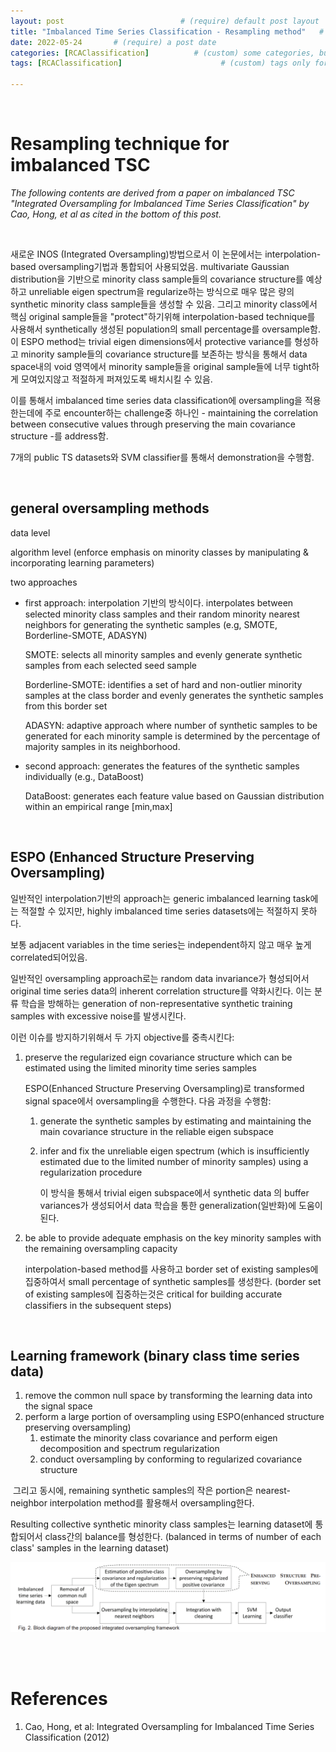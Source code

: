 ```yaml
---
layout: post                          # (require) default post layout
title: "Imbalanced Time Series Classification - Resampling method"   # (require) a string title
date: 2022-05-24       # (require) a post date
categories: [RCAClassification]          # (custom) some categories, but make sure these categories already exists inside path of `category/`
tags: [RCAClassification]                      # (custom) tags only for meta `property="article:tag"`

---
```


<br>

# Resampling technique for imbalanced TSC

*The following contents are derived from a paper on imbalanced TSC "Integrated Oversampling for Imbalanced Time Series Classification" by Cao, Hong, et al as cited in the bottom of this post.*

<br>

새로운 INOS (Integrated Oversampling)방법으로서 이 논문에서는 interpolation-based oversampling기법과 통합되어 사용되었음. multivariate Gaussian distribution을 기반으로 minority class sample들의 covariance structure를 예상하고 unreliable eigen spectrum을 regularize하는 방식으로 매우 많은 량의 synthetic minority class sample들을 생성할 수 있음. 그리고 minority class에서 핵심 original sample들을 "protect"하기위해 interpolation-based technique를 사용해서 synthetically 생성된 population의 small percentage를 oversample함. 이 ESPO method는 trivial eigen dimensions에서 protective variance를 형성하고 minority sample들의 covariance structure를 보존하는 방식을 통해서 data space내의 void 영역에서 minority sample들을 original sample들에 너무 tight하게 모여있지않고 적절하게 퍼져있도록 배치시킬 수 있음. 

 이를 통해서 imbalanced time series data classification에 oversampling을 적용한는데에 주로 encounter하는 challenge중 하나인 - maintaining the correlation between consecutive values through preserving the main covariance structure -를 address함.

 7개의 public TS datasets와 SVM classifier를 통해서 demonstration을 수행함.

<br>

## general oversampling methods

data level 

algorithm level (enforce emphasis on minority classes by manipulating & incorporating learning parameters)

two approaches

- first approach: interpolation 기반의 방식이다. interpolates between selected minority class samples and their random minority nearest neighbors for generating the synthetic samples (e.g, SMOTE, Borderline-SMOTE, ADASYN)

  SMOTE: selects all minority samples and evenly generate synthetic samples from each selected seed sample

  Borderline-SMOTE: identifies a set of hard and non-outlier minority samples at the class border and evenly generates the synthetic samples from this border set

  ADASYN: adaptive approach where number of synthetic samples to be generated for each minority sample is determined by the percentage of majority samples in its neighborhood.

- second approach: generates the features of the synthetic samples individually (e.g., DataBoost)

  DataBoost: generates each feature value based on Gaussian distribution within an empirical range [min,max]

<br>

## ESPO (Enhanced Structure Preserving Oversampling)

일반적인 interpolation기반의 approach는 generic imbalanced learning task에는 적절할 수 있지만, highly imbalanced time series datasets에는 적절하지 못하다.

보통 adjacent variables in the time series는 independent하지 않고 매우 높게 correlated되어있음. 

일반적인 oversampling approach로는 random data invariance가 형성되어서 original time series data의 inherent correlation structure를 약화시킨다. 이는 분류 학습을 방해하는 generation of non-representative synthetic training samples with excessive noise를 발생시킨다.

이런 이슈를 방지하기위해서 두 가지 objective를 중촉시킨다:

1. preserve the regularized eign covariance structure which can be estimated using the limited minority time series samples

   ESPO(Enhanced Structure Preserving Oversampling)로 transformed signal space에서 oversampling을 수행한다. 다음 과정을 수행함:

   1. generate the synthetic samples by estimating and maintaining the main covariance structure in the reliable eigen subspace

   2. infer and fix the unreliable eigen spectrum (which is insufficiently estimated due to the limited number of minority samples) using a regularization procedure

      이 방식을 통해서 trivial eigen subspace에서 synthetic data 의 buffer variances가 생성되어서 data 학습을 통한 generalization(일반화)에 도움이 된다.

2. be able to provide adequate emphasis on the key minority samples with the remaining oversampling capacity

   interpolation-based method를 사용하고 border set of existing samples에 집중하여서 small percentage of synthetic samples를 생성한다. (border set of existing samples에 집중하는것은 critical for building accurate classifiers in the subsequent steps) 

<br>

## Learning framework (binary class time series data)

1. remove the common null space by transforming the learning data into the signal space
2. perform a large portion of oversampling using ESPO(enhanced structure preserving oversampling)
   1. estimate the minority class covariance and perform eigen decomposition and spectrum regularization
   2. conduct oversampling by conforming to regularized covariance structure 

​	그리고 동시에, remaining synthetic samples의 작은 portion은 nearest-neighbor interpolation method를 활용해서 oversampling한다.

Resulting collective synthetic minority class samples는 learning dataset에 통합되어서 class간의 balance를 형성한다. (balanced in terms of number of each class' samples in the learning dataset)

![ESPO_framework](https://raw.githubusercontent.com/adventure42/adventure42.github.io/master/static/img/_posts/imbalanced_TSC_oversampling_ESPO_framework.PNG)

<br>

<br>

# References

1. Cao, Hong, et al: Integrated Oversampling for Imbalanced Time Series Classification (2012)

